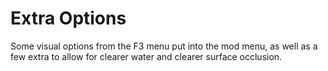 # Extra Options
Some visual options from the F3 menu put into the mod menu, as well as a few extra to allow for clearer water and clearer surface occlusion.